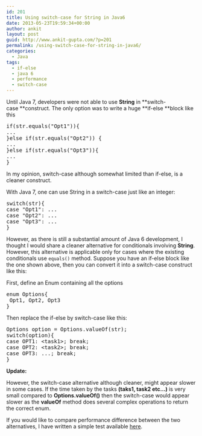 ```yaml
---
id: 201
title: Using switch-case for String in Java6
date: 2013-05-23T19:59:34+00:00
author: ankit
layout: post
guid: http://www.ankit-gupta.com/?p=201
permalink: /using-switch-case-for-string-in-java6/
categories:
  - Java
tags:
  - if-else
  - java 6
  - performance
  - switch-case
---
```

Until Java 7, developers were not able to use **String** in **switch-case **construct. The only option was to write a huge **if-else **block like this

<!--more-->

<pre lang="java">if(str.equals("Opt1")){
...
}else if(str.equals("Opt2")) {
...
}else if(str.equals("Opt3")){
...
}
</pre>

In my opinion, switch-case although somewhat limited than if-else, is a cleaner construct.

With Java 7, one can use String in a switch-case just like an integer:

<pre lang="java">switch(str){
case "Opt1": ...
case "Opt2": ...
case "Opt3": ...
}
</pre>

However, as there is still a substantial amount of Java 6 development, I thought I would share a cleaner alternative for conditionals involving **String**. However, this alternative is applicable only for cases where the existing conditionals use `equals()` method. Suppose you have an if-else block like the one shown above, then you can convert it into a switch-case construct like this:

First, define an Enum containing all the options

<pre lang="java">enum Options{
 Opt1, Opt2, Opt3
}
</pre>

Then replace the if-else by switch-case like this:

<pre lang="java">Options option = Options.valueOf(str);
switch(option){
case OPT1: &lt;task1>; break;
case OPT2: &lt;task2>; break;
case OPT3: ...; break;
}
</pre>

**Update:**

However, the switch-case alternative although cleaner, might appear slower in some cases. If the time taken by the tasks **(taks1, task2 etc&#8230;)** is very small compared to **Options.valueOf()** then the switch-case would appear slower as the **valueOf** method does several complex operations to return the correct enum.

If you would like to compare performance difference between the two alternatives, I have written a simple test available [here](https://gist.github.com/gupta-ankit/5638955).
